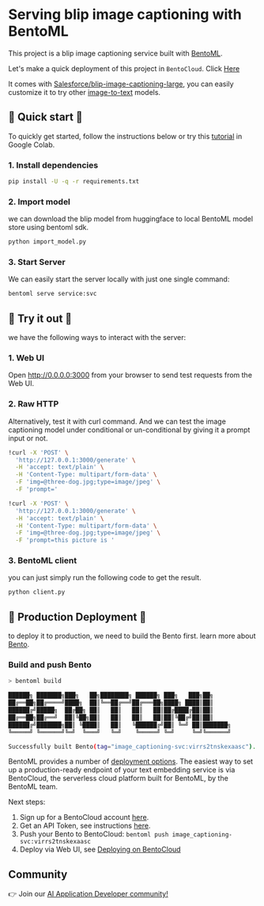 # Serving blip image captioning with BentoML

This project is a blip image captioning service built with [BentoML](https://github.com/bentoml/BentoML).

Let's make a quick deployment of this project in `BentoCloud`. Click [Here](https://money.cloud.bentoml.com/projects/whisperx)

It comes with [Salesforce/blip-image-captioning-large](https://huggingface.co/Salesforce/blip-image-captioning-large),
you can easily customize it to try other [image-to-text](https://huggingface.co/models?pipeline_tag=image-to-text) models.

## 🏃 Quick start 🏃

To quickly get started, follow the instructions below or try this [tutorial](https://colab.research.google.com/github/xianml/blip-image-captioning/blob/main/blip_image_captioning.ipynb) in Google Colab.

### 1. Install dependencies

```bash
pip install -U -q -r requirements.txt
```

### 2. Import model

we can download the blip model from huggingface to local BentoML model store using bentoml sdk.

```bash
python import_model.py
```

### 3. Start Server

We can easily start the server locally with just one single command:

```bash
bentoml serve service:svc
```

## 🎯 Try it out 🎯
we have the following ways to interact with the server:

### 1. Web UI

Open http://0.0.0.0:3000 from your browser to send test requests from the Web UI.

### 2. Raw HTTP
Alternatively, test it with curl command. And we can test the image captioning model under conditional or un-conditional by giving it a prompt input or not.

```bash
!curl -X 'POST' \
  'http://127.0.0.1:3000/generate' \
  -H 'accept: text/plain' \
  -H 'Content-Type: multipart/form-data' \
  -F 'img=@three-dog.jpg;type=image/jpeg' \
  -F 'prompt='

!curl -X 'POST' \
  'http://127.0.0.1:3000/generate' \
  -H 'accept: text/plain' \
  -H 'Content-Type: multipart/form-data' \
  -F 'img=@three-dog.jpg;type=image/jpeg' \
  -F 'prompt=this picture is '
```

### 3. BentoML client

you can just simply run the following code to get the result.

```bash
python client.py
```


## 🚀 Production Deployment 🚀

to deploy it to production, we need to build the Bento first.
learn more about [Bento](https://docs.bentoml.com/en/latest/concepts/bento.html).

### Build and push Bento

```bash
> bentoml build

██████╗ ███████╗███╗   ██╗████████╗ ██████╗ ███╗   ███╗██╗
██╔══██╗██╔════╝████╗  ██║╚══██╔══╝██╔═══██╗████╗ ████║██║
██████╔╝█████╗  ██╔██╗ ██║   ██║   ██║   ██║██╔████╔██║██║
██╔══██╗██╔══╝  ██║╚██╗██║   ██║   ██║   ██║██║╚██╔╝██║██║
██████╔╝███████╗██║ ╚████║   ██║   ╚██████╔╝██║ ╚═╝ ██║███████╗
╚═════╝ ╚══════╝╚═╝  ╚═══╝   ╚═╝    ╚═════╝ ╚═╝     ╚═╝╚══════╝

Successfully built Bento(tag="image_captioning-svc:virrs2tnskexaasc").
```

BentoML provides a number of [deployment options](https://docs.bentoml.com/en/latest/concepts/deploy.html).
The easiest way to set up a production-ready endpoint of your text embedding service is via BentoCloud,
the serverless cloud platform built for BentoML, by the BentoML team.

Next steps:

1. Sign up for a BentoCloud account [here](https://www.bentoml.com/).
2. Get an API Token, see instructions [here](https://docs.bentoml.com/en/latest/bentocloud/getting-started/ship.html#acquiring-an-api-token).
3. Push your Bento to BentoCloud: `bentoml push image_captioning-svc:virrs2tnskexaasc`
4. Deploy via Web UI, see [Deploying on BentoCloud](https://docs.bentoml.com/en/latest/bentocloud/getting-started/ship.html#deploying-your-bento)

## Community

👉 Join our [AI Application Developer community!](https://l.bentoml.com/join-slack)
